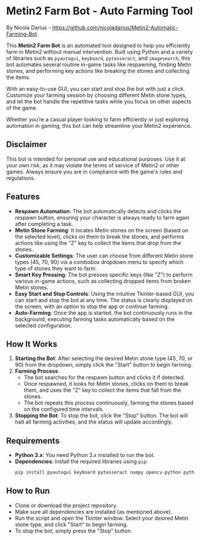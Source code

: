 # Metin2 Farm Bot - Auto Farming Tool

By Nicola Darius - https://github.com/nicoladarius/Metin2-Automatic-Farming-Bot

This **Metin2 Farm Bot** is an automated tool designed to help you efficiently farm in Metin2 without manual intervention. Built using Python and a variety of libraries such as `pyautogui`, `keyboard`, `pytesseract`, and `imagesearch`, this bot automates several routine in-game tasks like respawning, finding Metin stones, and performing key actions like breaking the stones and collecting the items.

With an easy-to-use GUI, you can start and stop the bot with just a click. Customize your farming session by choosing different Metin stone types, and let the bot handle the repetitive tasks while you focus on other aspects of the game.

Whether you’re a casual player looking to farm efficiently or just exploring automation in gaming, this bot can help streamline your Metin2 experience.

## Disclaimer

This bot is intended for personal use and educational purposes. Use it at your own risk, as it may violate the terms of service of Metin2 or other games. Always ensure you are in compliance with the game's rules and regulations.

## Features

- **Respawn Automation**: The bot automatically detects and clicks the respawn button, ensuring your character is always ready to farm again after completing a task.
- **Metin Stone Farming**: It locates Metin stones on the screen (based on the selected level), clicks on them to break the stones, and performs actions like using the "Z" key to collect the items that drop from the stones.
- **Customizable Settings**: The user can choose from different Metin stone types (45, 70, 90) via a combobox dropdown menu to specify which type of stones they want to farm.
- **Smart Key Pressing**: The bot presses specific keys (like "Z") to perform various in-game actions, such as collecting dropped items from broken Metin stones.
- **Easy Start and Stop Controls**: Using the intuitive Tkinter-based GUI, you can start and stop the bot at any time. The status is clearly displayed on the screen, with an option to stop the app or continue farming.
- **Auto-Farming**: Once the app is started, the bot continuously runs in the background, executing farming tasks automatically based on the selected configuration.

## How It Works

1. **Starting the Bot**: After selecting the desired Metin stone type (45, 70, or 90) from the dropdown, simply click the "Start" button to begin farming.
2. **Farming Process**:
   - The bot searches for the respawn button and clicks it if detected.
   - Once respawned, it looks for Metin stones, clicks on them to break them, and uses the "Z" key to collect the items that fall from the stones.
   - The bot repeats this process continuously, farming the stones based on the configured time intervals.
3. **Stopping the Bot**: To stop the bot, click the "Stop" button. The bot will halt all farming activities, and the status will update accordingly.

## Requirements

- **Python 3.x**: You need Python 3.x installed to run the bot.
- **Dependencies**: Install the required libraries using `pip`:
  ```bash
  pip install pyautogui keyboard pytesseract numpy opencv-python python-imagesearch pillow

## How to Run
- Clone or download the project repository.
- Make sure all dependencies are installed (as mentioned above).
- Run the script and open the Tkinter window. Select your desired Metin stone type, and click "Start" to begin farming.
- To stop the bot, simply press the "Stop" button.
